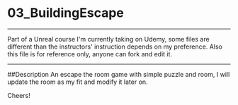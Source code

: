# 03_BuildingEscape
****

Part of a Unreal course I'm currently taking on Udemy, some files are different than the instructors' instruction depends on my preference. Also this file is for reference only, anyone can fork and edit it.

****
##Description
An escape the room game with simple puzzle and room, I will update the room as my fit and modify it later on.

Cheers!
